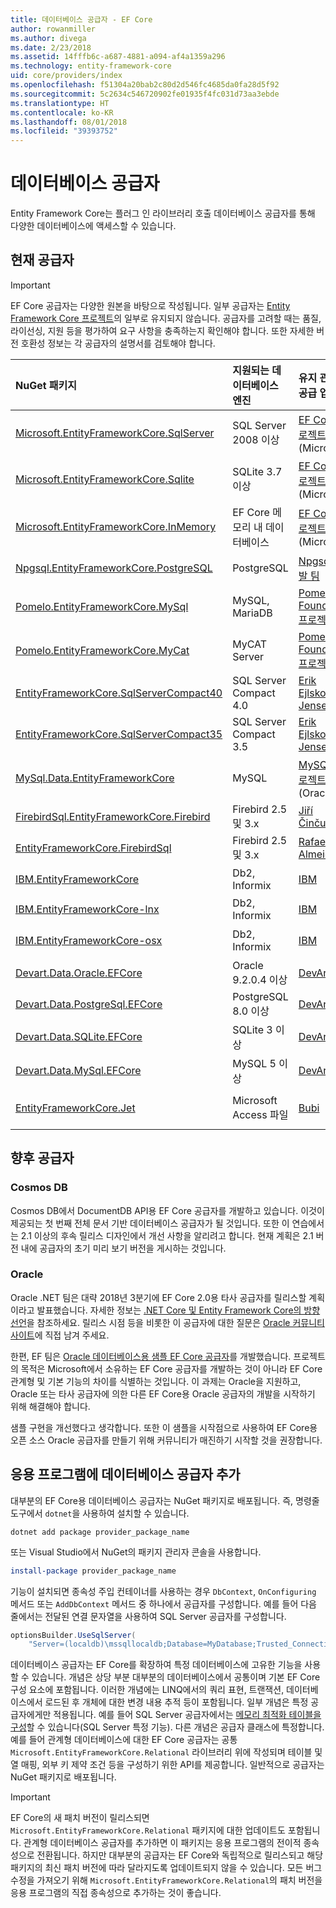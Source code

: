 ```yaml
---
title: 데이터베이스 공급자 - EF Core
author: rowanmiller
ms.author: divega
ms.date: 2/23/2018
ms.assetid: 14fffb6c-a687-4881-a094-af4a1359a296
ms.technology: entity-framework-core
uid: core/providers/index
ms.openlocfilehash: f51304a20bab2c80d2d546fc4685da0fa28d5f92
ms.sourcegitcommit: 5c2634c546720902fe01935f4fc031d73aa3ebde
ms.translationtype: HT
ms.contentlocale: ko-KR
ms.lasthandoff: 08/01/2018
ms.locfileid: "39393752"
---
```

# <a name="database-providers"></a>데이터베이스 공급자

Entity Framework Core는 플러그 인 라이브러리 호출 데이터베이스 공급자를 통해 다양한 데이터베이스에 액세스할 수 있습니다.

## <a name="current-providers"></a>현재 공급자
> [!IMPORTANT]  
> EF Core 공급자는 다양한 원본을 바탕으로 작성됩니다. 일부 공급자는 [Entity Framework Core 프로젝트](https://github.com/aspnet/EntityFrameworkCore)의 일부로 유지되지 않습니다. 공급자를 고려할 때는 품질, 라이선싱, 지원 등을 평가하여 요구 사항을 충족하는지 확인해야 합니다. 또한 자세한 버전 호환성 정보는 각 공급자의 설명서를 검토해야 합니다.

| NuGet 패키지                                                                                                        | 지원되는 데이터베이스 엔진 | 유지 관리자/공급 업체                                                           | 참고/요구 사항           | 유용한 링크                                                                                                                                                                                       |
|:---------------------------------------------------------------------------------------------------------------------|:---------------------------|:------------------------------------------------------------------------------|:-------------------------------|:---------------------------------------------------------------------------------------------------------------------------------------------------------------------------------------------------|
| [Microsoft.EntityFrameworkCore.SqlServer](https://www.nuget.org/packages/Microsoft.EntityFrameworkCore.SqlServer)    | SQL Server 2008 이상    | [EF Core 프로젝트](https://github.com/aspnet/EntityFrameworkCore/)(Microsoft) |                                | [docs](xref:core/providers/sql-server/index)                                                                                                                                                       |
| [Microsoft.EntityFrameworkCore.Sqlite](https://www.nuget.org/packages/Microsoft.EntityFrameworkCore.Sqlite)          | SQLite 3.7 이상         | [EF Core 프로젝트](https://github.com/aspnet/EntityFrameworkCore/)(Microsoft) |                                | [docs](xref:core/providers/sqlite/index)                                                                                                                                                           |
| [Microsoft.EntityFrameworkCore.InMemory](https://www.nuget.org/packages/Microsoft.EntityFrameworkCore.InMemory)      | EF Core 메모리 내 데이터베이스 | [EF Core 프로젝트](https://github.com/aspnet/EntityFrameworkCore/)(Microsoft) | 테스트 전용               | [docs](xref:core/providers/in-memory/index)                                                                                                                                                        |
| [Npgsql.EntityFrameworkCore.PostgreSQL](https://www.nuget.org/packages/Npgsql.EntityFrameworkCore.PostgreSQL)        | PostgreSQL                 | [Npgsql 개발 팀](https://github.com/npgsql)                          |                                | [docs](http://www.npgsql.org/efcore/index.html)                                                                                                                                                    |
| [Pomelo.EntityFrameworkCore.MySql](https://www.nuget.org/packages/Pomelo.EntityFrameworkCore.MySql)                  | MySQL, MariaDB             | [Pomelo Foundation 프로젝트](https://github.com/PomeloFoundation)              |                                | [readme](https://github.com/PomeloFoundation/Pomelo.EntityFrameworkCore.MySql/blob/master/README.md)                                                                                               |
| [Pomelo.EntityFrameworkCore.MyCat](https://www.nuget.org/packages/Pomelo.EntityFrameworkCore.MyCat)                  | MyCAT Server               | [Pomelo Foundation 프로젝트](https://github.com/PomeloFoundation)              | 시험판, 최대 EF Core 1.1 | [readme](https://github.com/PomeloFoundation/Pomelo.EntityFrameworkCore.MyCat/blob/master/README.md)                                                                                               |
| [EntityFrameworkCore.SqlServerCompact40](https://www.nuget.org/packages/EntityFrameworkCore.SqlServerCompact40)      | SQL Server Compact 4.0     | [Erik Ejlskov Jensen](https://github.com/ErikEJ/)                             | .NET Framework                 | [wiki](https://github.com/ErikEJ/EntityFramework.SqlServerCompact/wiki/Using-EF-Core-with-SQL-Server-Compact-in-Traditional-.NET-Applications)                                                     |
| [EntityFrameworkCore.SqlServerCompact35](https://www.nuget.org/packages/EntityFrameworkCore.SqlServerCompact35)      | SQL Server Compact 3.5     | [Erik Ejlskov Jensen](https://github.com/ErikEJ/)                             | .NET Framework                 | [wiki](https://github.com/ErikEJ/EntityFramework.SqlServerCompact/wiki/Using-EF-Core-with-SQL-Server-Compact-in-Traditional-.NET-Applications)                                                     |
| [MySql.Data.EntityFrameworkCore](https://www.nuget.org/packages/MySql.Data.EntityFrameworkCore)                      | MySQL                      | [MySQL 프로젝트](http://dev.mysql.com)(Oracle)                                | 시험판                    | [docs](https://dev.mysql.com/doc/connector-net/en/)                                                                                                                                                |
| [FirebirdSql.EntityFrameworkCore.Firebird](https://www.nuget.org/packages/FirebirdSql.EntityFrameworkCore.Firebird/) | Firebird 2.5 및 3.x       | [Jiří Činčura](https://github.com/cincuranet)                                 | EF Core 2.0 이상            | [docs](https://github.com/cincuranet/FirebirdSql.Data.FirebirdClient/blob/master/Provider/docs/entity-framework-core.md)                                                                           |
| [EntityFrameworkCore.FirebirdSql](https://www.nuget.org/packages/EntityFrameworkCore.FirebirdSql/)                   | Firebird 2.5 및 3.x       | [Rafael Almeida](https://github.com/ralmsdeveloper)                           | EF Core 2.0 이상            | [wiki](https://github.com/ralmsdeveloper/EntityFrameworkCore.FirebirdSQL/wiki)                                                                                                                     |
| [IBM.EntityFrameworkCore](https://www.nuget.org/packages/IBM.EntityFrameworkCore)                                    | Db2, Informix              | [IBM](https://ibm.com)                                                        | Windows 버전                | [블로그](https://www.ibm.com/developerworks/community/blogs/96960515-2ea1-4391-8170-b0515d08e4da/entry/Creating_Entity_Data_Model_using_IBM_Data_Server_providers_for_Entity_Framework_Core?lang=en) |
| [IBM.EntityFrameworkCore-lnx](https://www.nuget.org/packages/IBM.EntityFrameworkCore-lnx)                            | Db2, Informix              | [IBM](https://ibm.com)                                                        | Linux 버전                  | [블로그](https://www.ibm.com/developerworks/community/blogs/96960515-2ea1-4391-8170-b0515d08e4da/entry/Creating_Entity_Data_Model_using_IBM_Data_Server_providers_for_Entity_Framework_Core?lang=en) |
| [IBM.EntityFrameworkCore-osx](https://www.nuget.org/packages/IBM.EntityFrameworkCore-osx)                            | Db2, Informix              | [IBM](https://ibm.com)                                                        | macOS 버전                  | [블로그](https://www.ibm.com/developerworks/community/blogs/96960515-2ea1-4391-8170-b0515d08e4da/entry/Creating_Entity_Data_Model_using_IBM_Data_Server_providers_for_Entity_Framework_Core?lang=en) |
| [Devart.Data.Oracle.EFCore](https://www.nuget.org/packages/Devart.Data.Oracle.EFCore/)                               | Oracle 9.2.0.4 이상     | [DevArt](https://www.devart.com/)                                             | 지급                           | [docs](https://www.devart.com/dotconnect/oracle/docs/)                                                                                                                                             |
| [Devart.Data.PostgreSql.EFCore](https://www.nuget.org/packages/Devart.Data.PostgreSql.EFCore/)                       | PostgreSQL 8.0 이상     | [DevArt](https://www.devart.com/)                                             | 지급                           | [docs](https://www.devart.com/dotconnect/postgresql/docs/)                                                                                                                                         |
| [Devart.Data.SQLite.EFCore](https://www.nuget.org/packages/Devart.Data.SQLite.EFCore/)                               | SQLite 3 이상           | [DevArt](https://www.devart.com/)                                             | 지급                           | [docs](https://www.devart.com/dotconnect/sqlite/docs/)                                                                                                                                             |
| [Devart.Data.MySql.EFCore](https://www.nuget.org/packages/Devart.Data.MySql.EFCore/)                                 | MySQL 5 이상            | [DevArt](https://www.devart.com/)                                             | 지급                           | [docs](https://www.devart.com/dotconnect/mysql/docs/)                                                                                                                                              |
| [EntityFrameworkCore.Jet](https://www.nuget.org/packages/EntityFrameworkCore.Jet/)                                   | Microsoft Access 파일     | [Bubi](https://github.com/bubibubi)                                           | EF Core 2.0, .NET Framework    | [readme](https://github.com/bubibubi/EntityFrameworkCore.Jet/blob/master/docs/README.md)                                                                                                           |

## <a name="future-providers"></a>향후 공급자

### <a name="cosmos-db"></a>Cosmos DB

Cosmos DB에서 DocumentDB API용 EF Core 공급자를 개발하고 있습니다. 이것이 제공되는 첫 번째 전체 문서 기반 데이터베이스 공급자가 될 것입니다. 또한 이 연습에서는 2.1 이상의 후속 릴리스 디자인에서 개선 사항을 알리려고 합니다. 현재 계획은 2.1 버전 내에 공급자의 초기 미리 보기 버전을 게시하는 것입니다.

### <a name="oracle"></a>Oracle
Oracle .NET 팀은 대략 2018년 3분기에 EF Core 2.0용 타사 공급자를 릴리스할 계획이라고 발표했습니다. 자세한 정보는 [.NET Core 및 Entity Framework Core의 방향 선언](http://www.oracle.com/technetwork/topics/dotnet/tech-info/odpnet-dotnet-ef-core-sod-4395108.pdf)을 참조하세요.
릴리스 시점 등을 비롯한 이 공급자에 대한 질문은 [Oracle 커뮤니티 사이트](https://community.oracle.com/)에 직접 남겨 주세요.

한편, EF 팀은 [Oracle 데이터베이스용 샘플 EF Core 공급자](https://github.com/aspnet/EntityFrameworkCore/tree/master/samples/OracleProvider)를 개발했습니다. 프로젝트의 목적은 Microsoft에서 소유하는 EF Core 공급자를 개발하는 것이 아니라 EF Core 관계형 및 기본 기능의 차이를 식별하는 것입니다. 이 과제는 Oracle을 지원하고, Oracle 또는 타사 공급자에 의한 다른 EF Core용 Oracle 공급자의 개발을 시작하기 위해 해결해야 합니다.

샘플 구현을 개선했다고 생각합니다. 또한 이 샘플을 시작점으로 사용하여 EF Core용 오픈 소스 Oracle 공급자를 만들기 위해 커뮤니티가 매진하기 시작할 것을 권장합니다.

## <a name="adding-a-database-provider-to-your-application"></a>응용 프로그램에 데이터베이스 공급자 추가

대부분의 EF Core용 데이터베이스 공급자는 NuGet 패키지로 배포됩니다. 즉, 명령줄 도구에서 `dotnet`을 사용하여 설치할 수 있습니다.

``` console
dotnet add package provider_package_name
```

또는 Visual Studio에서 NuGet의 패키지 관리자 콘솔을 사용합니다.

``` powershell
install-package provider_package_name
```

기능이 설치되면 종속성 주입 컨테이너를 사용하는 경우 `DbContext`, `OnConfiguring` 메서드 또는 `AddDbContext` 메서드 중 하나에서 공급자를 구성합니다. 예를 들어 다음 줄에서는 전달된 연결 문자열을 사용하여 SQL Server 공급자를 구성합니다.

``` csharp
optionsBuilder.UseSqlServer(
    "Server=(localdb)\mssqllocaldb;Database=MyDatabase;Trusted_Connection=True;");
```  

데이터베이스 공급자는 EF Core를 확장하여 특정 데이터베이스에 고유한 기능을 사용할 수 있습니다. 개념은 상당 부분 대부분의 데이터베이스에서 공통이며 기본 EF Core 구성 요소에 포함됩니다. 이러한 개념에는 LINQ에서의 쿼리 표현, 트랜잭션, 데이터베이스에서 로드된 후 개체에 대한 변경 내용 추적 등이 포함됩니다. 일부 개념은 특정 공급자에게만 적용됩니다. 예를 들어 SQL Server 공급자에서는 [메모리 최적화 테이블을 구성](xref:core/providers/sql-server/memory-optimized-tables)할 수 있습니다(SQL Server 특정 기능). 다른 개념은 공급자 클래스에 특정합니다. 예를 들어 관계형 데이터베이스에 대한 EF Core 공급자는 공통 `Microsoft.EntityFrameworkCore.Relational` 라이브러리 위에 작성되며 테이블 및 열 매핑, 외부 키 제약 조건 등을 구성하기 위한 API를 제공합니다. 일반적으로 공급자는 NuGet 패키지로 배포됩니다.

> [!IMPORTANT]  
> EF Core의 새 패치 버전이 릴리스되면 `Microsoft.EntityFrameworkCore.Relational` 패키지에 대한 업데이트도 포함됩니다. 관계형 데이터베이스 공급자를 추가하면 이 패키지는 응용 프로그램의 전이적 종속성으로 전환됩니다. 하지만 대부분의 공급자는 EF Core와 독립적으로 릴리스되고 해당 패키지의 최신 패치 버전에 따라 달라지도록 업데이트되지 않을 수 있습니다. 모든 버그 수정을 가져오기 위해 `Microsoft.EntityFrameworkCore.Relational`의 패치 버전을 응용 프로그램의 직접 종속성으로 추가하는 것이 좋습니다.
